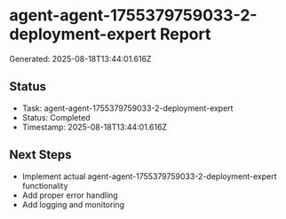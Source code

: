 # agent-agent-1755379759033-2-deployment-expert Report

Generated: 2025-08-18T13:44:01.616Z

## Status
- Task: agent-agent-1755379759033-2-deployment-expert
- Status: Completed
- Timestamp: 2025-08-18T13:44:01.616Z

## Next Steps
- Implement actual agent-agent-1755379759033-2-deployment-expert functionality
- Add proper error handling
- Add logging and monitoring
